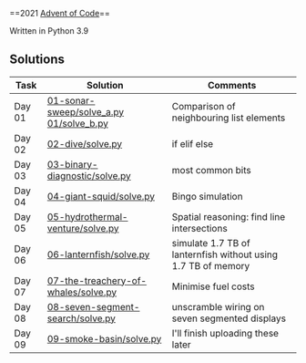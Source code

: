 ==2021 [Advent of Code](https://adventofcode.com/)==

Written in Python 3.9

## Solutions

Task | Solution | Comments
---  | ---      | ---
Day 01 | [01-sonar-sweep/solve_a.py](01-sonar-sweep/solve_a.py) [01/solve_b.py](01-sonar-sweep/solve_b.py) | Comparison of neighbouring list elements
Day 02 | [02-dive/solve.py](02-dive/solve.py) | if elif else
Day 03 | [03-binary-diagnostic/solve.py](03-binary-diagnostic/solve.py)  | most common bits 
Day 04 | [04-giant-squid/solve.py](04-giant-squid/solve.py) | Bingo simulation 
Day 05 | [05-hydrothermal-venture/solve.py](05-hydrothermal-venture/solve.py) | Spatial reasoning: find line intersections
Day 06 | [06-lanternfish/solve.py](06-lanternfish/solve.py) | simulate 1.7 TB of lanternfish without using 1.7 TB of memory
Day 07 | [07-the-treachery-of-whales/solve.py](07-the-treachery-of-whales/solve.py) | Minimise fuel costs
Day 08 | [08-seven-segment-search/solve.py](08-seven-segment-search/solve.py) | unscramble wiring on seven segmented displays
Day 09 | [09-smoke-basin/solve.py](09-smoke-basin/solve.py) | I'll finish uploading these later 
